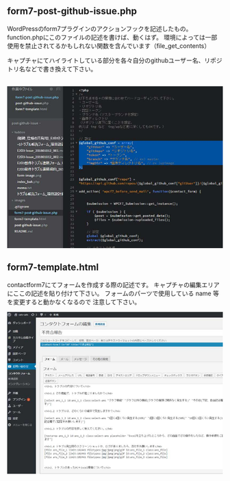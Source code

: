 ## form7-post-github-issue.php 
WordPressのform7プラグインのアクションフックを記述したもの。  
function.phpにこのファイルの記述を書けば、動くはず。
環境によっては一部使用を禁止されてるかもしれない関数を含んでいます（file_get_contents）

キャプチャにてハイライトしている部分を各々自分のgithubユーザー名、リポジトリ名などで書き換えて下さい。

  
![キャプチャ](/images/img02.jpg)  
  

## form7-template.html  
contactform7にてフォームを作成する際の記述です。
キャプチャの編集エリアにここの記述を貼り付けて下さい。
フォームのパーツで使用している name 等を変更すると動かなくなるので
注意して下さい。
  
![キャプチャ](/images/img01.jpg)  

